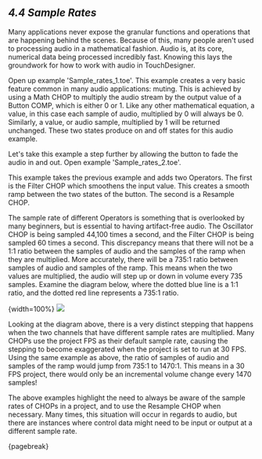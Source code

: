 
## *4.4 Sample Rates*

Many applications never expose the granular functions and operations that are happening behind the scenes. Because of this, many people aren't used to processing audio in a mathematical fashion. Audio is, at its core, numerical data being processed incredibly fast. Knowing this lays the groundwork for how to work with audio in TouchDesigner. 

Open up example 'Sample\_rates\_1.toe'. This example creates a very basic feature common in many audio applications: muting. This is achieved by using a Math CHOP to multiply the audio stream by the output value of a Button COMP, which is either 0 or 1. Like any other mathematical equation, a value, in this case each sample of audio, multiplied by 0 will always be 0. Similarly, a value, or audio sample, multiplied by 1 will be returned unchanged. These two states produce on and off states for this audio example.  

Let's take this example a step further by allowing the button to fade the audio in and out. Open example 'Sample\_rates\_2.toe'. 

This example takes the previous example and adds two Operators. The first is the Filter CHOP which smoothens the input value. This creates a smooth ramp between the two states of the button. The second is a Resample CHOP. 

The sample rate of different Operators is something that is overlooked by many beginners, but is essential to having artifact-free audio. The Oscillator CHOP is being sampled 44,100 times a second, and the Filter CHOP is being sampled 60 times a second. This discrepancy means that there will not be a 1:1 ratio between the samples of audio and the samples of the ramp when they are multiplied. More accurately, there will be a 735:1 ratio between samples of audio and samples of the ramp. This means when the two values are multiplied, the audio will step up or down in volume every 735 samples. Examine the diagram below, where the dotted blue line is a 1:1 ratio, and the dotted red line represents a 735:1 ratio.

{width=100%}
![](images/4.4/sample-rate.png)

Looking at the diagram above, there is a very distinct stepping that happens when the two channels that have different sample rates are multiplied. Many CHOPs use the project FPS as their default sample rate, causing the stepping to become exaggerated when the project is set to run at 30 FPS. Using the same example as above, the ratio of samples of audio and samples of the ramp would jump from 735:1 to 1470:1. This means in a 30 FPS project, there would only be an incremental volume change every 1470 samples! 

The above examples highlight the need to always be aware of the sample rates of CHOPs in a project, and to use the Resample CHOP when necessary. Many times, this situation will occur in regards to audio, but there are instances where control data might need to be input or output at a different sample rate. 

{pagebreak}